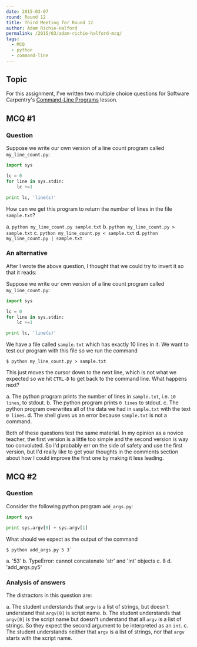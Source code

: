 ```yaml
---
date: 2015-03-07
round: Round 12
title: Third Meeting for Round 12
author: Adam Richie-Halford
permalink: /2015/03/adam-richie-halford-mcq/
tags:
  - MCQ
  - python
  - command-line
---
```

## Topic

For this assignment, I've written two multiple choice questions for 
Software Carpentry's [Command-Line 
Programs](https://swcarpentry.github.io/python-novice-inflammation/08-cmdline.html)
lesson.

## MCQ #1

### Question

Suppose we write our own version of a line count program 
called `my_line_count.py`:

```python
import sys

lc = 0
for line in sys.stdin:
    lc +=1

print lc, 'line(s)'
```

How can we get this program to return the number of lines in the 
file `sample.txt`?

a. `python my_line_count.py sample.txt`
b. `python my_line_count.py > sample.txt`
c. `python my_line_count.py < sample.txt`
d. `python my_line_count.py | sample.txt`

### An alternative

After I wrote the above question, I thought that we could try 
to invert it so that it reads:

Suppose we write our own version of a line count program 
called `my_line_count.py`:

```python
import sys

lc = 0
for line in sys.stdin:
    lc +=1

print lc, 'line(s)'
```

We have a file called `sample.txt` which has exactly 10 lines 
in it. We want to test our program with this file so we run the 
command
```
$ python my_line_count.py > sample.txt
```

This just moves the cursor down to the next line, which is not 
what we expected so we hit `CTRL-D` to get back to the command 
line. What happens next?

a. The python program prints the number of lines in 
`sample.txt`, i.e. `10 lines`, to stdout.
b. The python program prints `0 lines` to stdout.
c. The python program overwrites all of the data we had 
in `sample.txt` with the text `0 lines`.
d. The shell gives us an error because `sample.txt` is not 
a command.

Both of these questions test the same material. In my opinion 
as a novice teacher, the first version is a little too simple 
and the second version is way too convoluted. So I'd probably 
err on the side of safety and use the first version, 
but I'd really like to get your thoughts in the comments section 
about how I could improve the first one by making it less leading.

## MCQ #2

### Question

Consider the following python program `add_args.py`:

```python
import sys

print sys.argv[0] + sys.argv[1]
```

What should we expect as the output of the command 
```
$ python add_args.py 5 3`
```

a. '53'
b. TypeError: cannot concatenate 'str' and 'int' objects
c. 8
d. 'add_args.py5'

### Analysis of answers

The distractors in this question are:

a. The student understands that `argv` is a list of strings, 
but doesn't understand that `argv[0]` is script name.
b. The student understands that `argv[0]` is the script name but 
doesn't understand that all `argv` is a list of strings. So they 
expect the second argument to be interpreted as an `int`.
c. The student understands neither that `argv` is a list of 
strings, nor that `argv` starts with the script name.
